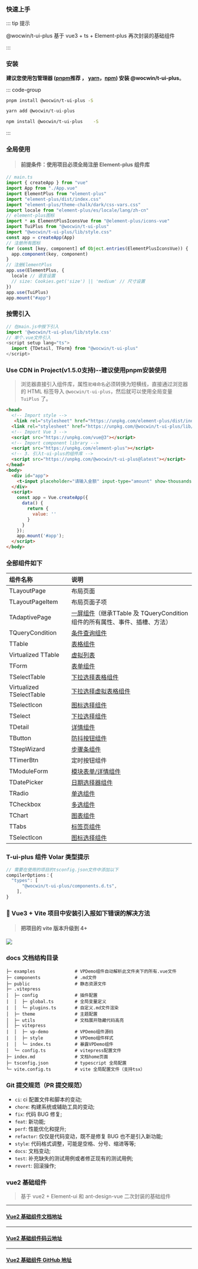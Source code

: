### 快速上手

::: tip 提示

@wocwin/t-ui-plus 基于 vue3 + ts + Element-plus 再次封装的基础组件

:::

### 安装

**建议您使用包管理器 ([pnpm](https://pnpm.io/)<el-tag  effect="dark">推荐</el-tag> ， [yarn](https://classic.yarnpkg.com/lang/en/)，[npm](https://www.npmjs.com/)) 安装 @wocwin/t-ui-plus**。

::: code-group

```sh [pnpm]
pnpm install @wocwin/t-ui-plus -S
```

```sh [yarn]
yarn add @wocwin/t-ui-plus
```

```sh [npm]
npm install @wocwin/t-ui-plus    -S
```

:::
### 全局使用

> #### 前提条件：使用项目必须全局注册 Element-plus 组件库

```js
// main.ts
import { createApp } from "vue"
import App from "./App.vue"
import ElementPlus from "element-plus"
import "element-plus/dist/index.css"
import "element-plus/theme-chalk/dark/css-vars.css"
import locale from "element-plus/es/locale/lang/zh-cn"
// element-plus图标
import * as ElementPlusIconsVue from "@element-plus/icons-vue"
import TuiPlus from "@wocwin/t-ui-plus"
import "@wocwin/t-ui-plus/lib/style.css"
const app = createApp(App)
// 注册所有图标
for (const [key, component] of Object.entries(ElementPlusIconsVue)) {
  app.component(key, component)
}
// 注册ElementPlus
app.use(ElementPlus, {
  locale // 语言设置
  // size: Cookies.get('size') || 'medium' // 尺寸设置
})
app.use(TuiPlus)
app.mount("#app")
```
### 按需引入

```js
// 在main.js中按下引入
import '@wocwin/t-ui-plus/lib/style.css'
// 单个.vue文件引入
<script setup lang="ts">
  import {TDetail, TForm} from "@wocwin/t-ui-plus"
</script>
```

### Use CDN in Project(v1.5.0支持)--建议使用pnpm安装使用
> 浏览器直接引入组件库，属性`驼峰命名`必须转换为短横线，直接通过浏览器的 HTML 标签导入 `@wocwin/t-ui-plus`，然后就可以使用全局变量 `TuiPlus` 了。
```html
<head>
  <!-- Import style -->
   <link rel="stylesheet" href="https://unpkg.com/element-plus/dist/index.css" />
  <link rel="stylesheet" href="https://unpkg.com/@wocwin/t-ui-plus/lib/style.css" />
  <!-- Import Vue 3 -->
  <script src="https://unpkg.com/vue@3"></script>
  <!-- Import component library -->
  <script src="https://unpkg.com/element-plus"></script>
  <!-- 3. 引入t-ui-plus的组件库 -->
  <script src="https://unpkg.com/@wocwin/t-ui-plus@latest"></script>
</head>
<body>
  <div id="app">
    <t-input placeholder="请输入金额" input-type="amount" show-thousands v-model="value"></t-input>
  </div>
  <script>
    const app = Vue.createApp({
      data() {
        return {
          value: ''
        }
      }
    });
    app.mount('#app');
  </script>
</body>
```
### 全部组件如下
| 组件名称                 | 说明                                                                                                                                                       |
| :----------------------- | :--------------------------------------------------------------------------------------------------------------------------------------------------------- |
| TLayoutPage              | 布局页面                                                                                                                                                   |
| TLayoutPageItem          | 布局页面子项                                                                                                                                               |
| TAdaptivePage            | [一屏组件](https://wocwin.github.io/t-ui-plus/components/TAdaptivePage/base.html?_blank)（继承TTable 及 TQueryCondition 组件的所有属性、事件、插槽、方法） |
| TQueryCondition          | [条件查询组件](https://wocwin.github.io/t-ui-plus/components/TQueryCondition/base.html?_blank)                                                             |
| TTable                   | [表格组件](https://wocwin.github.io/t-ui-plus/components/TTable/base.html?_blank)                                                                          |
| Virtualized TTable       | [虚拟列表](https://wocwin.github.io/t-ui-plus/components/TTableVirtual/base.html?_blank)                                                                   |
| TForm                    | [表单组件](https://wocwin.github.io/t-ui-plus/components/TForm/base.html?_blank)                                                                           |
| TSelectTable             | [下拉选择表格组件](https://wocwin.github.io/t-ui-plus/components/TSelectTable/base.html?_blank)                                                            |
| Virtualized TSelectTable | [下拉选择虚拟表格组件](https://wocwin.github.io/t-ui-plus/components/multipleVirtual/base.html?_blank)                                                     |
| TSelectIcon              | [图标选择组件](https://wocwin.github.io/t-ui-plus/components/TSelectIcon/base.html?_blank)                                                                 |
| TSelect                  | [下拉选择组件](https://wocwin.github.io/t-ui-plus/components/TSelect/base.html?_blank)                                                                     |
| TDetail                  | [详情组件](https://wocwin.github.io/t-ui-plus/components/TDetail/base.html?_blank)                                                                         |
| TButton                  | [防抖按钮组件](https://wocwin.github.io/t-ui-plus/components/TButton/base.html?_blank)                                                                     |
| TStepWizard              | [步骤条组件](https://wocwin.github.io/t-ui-plus/components/TStepWizard/base.html?_blank)                                                                   |
| TTimerBtn                | 定时按钮组件                                                                                                                                               |
| TModuleForm              | [模块表单/详情组件](https://wocwin.github.io/t-ui-plus/components/TModuleForm/base.html?_blank)                                                            |
| TDatePicker              | [日期选择器组件](https://wocwin.github.io/t-ui-plus/components/TDatePicker/base.html?_blank)                                                               |
| TRadio                   | [单选组件](https://wocwin.github.io/t-ui-plus/components/TRadio/base.html?_blank)                                                                          |
| TCheckbox                | [多选组件](https://wocwin.github.io/t-ui-plus/components/TCheckbox/base.html?_blank)                                                                       |
| TChart                   | [图表组件](https://wocwin.github.io/t-ui-plus/components/TChart/base.html?_blank)                                                                          |
| TTabs                    | [标签页组件](https://wocwin.github.io/t-ui-plus/components/TTabs/base.html?_blank)                                                                         |
| TSelectIcon              | [图标选择组件](https://wocwin.github.io/t-ui-plus/components/TSelectIcon/base.html?_blank)                                                                 |


### T-ui-plus 组件 Volar 类型提示

```js
// 需要在使用的项目的tsconfig.json文件中添加以下
compilerOptions：{
  "types": [
      "@wocwin/t-ui-plus/components.d.ts",
    ],
}

```

### 🔨 Vue3 + Vite 项目中安装引入报如下错误的解决方法

> #### 把项目的 vite 版本升级到 4+

<img src="../public/img/error.png">

### docs 文档结构目录

```
├─ examples               # VPDemo组件自动解析此文件夹下的所有.vue文件
├─ components             # .md文件
├─ public                 # 静态资源文件
├─ .vitepress
│  ├─ config              # 插件配置
|  │  ├─ global.ts        # 全局变量定义
|  │  └─ plugins.ts       # 自定义.md文件渲染
│  ├─ theme               # 主题配置
│  ├─ utils               # 文档展开隐藏代码高亮
│  ├─ vitepress
|  │  ├─ vp-demo          # VPDemo组件源码
|  │  ├─ style            # VPDemo组件样式
|  │  └─ index.ts         # 暴露VPDemo组件
│  └─ config.ts           # vitepress配置文件
├─ index.md               # 文档home页面
├─ tsconfig.json          # typescript 全局配置
└─ vite.config.ts         # vite 全局配置文件（支持tsx）
```

### Git 提交规范（PR 提交规范）

- `ci`: ci 配置文件和脚本的变动;
- `chore`: 构建系统或辅助工具的变动;
- `fix`: 代码 BUG 修复;
- `feat`: 新功能;
- `perf`: 性能优化和提升;
- `refactor`: 仅仅是代码变动，既不是修复 BUG 也不是引入新功能;
- `style`: 代码格式调整，可能是空格、分号、缩进等等;
- `docs`: 文档变动;
- `test`: 补充缺失的测试用例或者修正现有的测试用例;
- `revert`: 回滚操作;

### vue2 基础组件

> 基于 vue2 + Element-ui 和 ant-design-vue 二次封装的基础组件

---

#### [Vue2 基础组件文档地址](https://wocwin.github.io/t-ui/)

---

#### [Vue2 基础组件码云地址](https://gitee.com/wocwin/t-ui)

---

#### [Vue2 基础组件 GitHub 地址](https://github.com/wocwin/t-ui)
